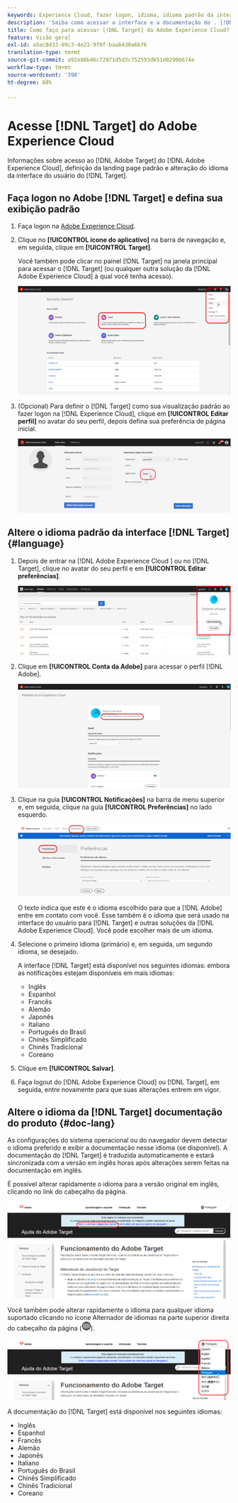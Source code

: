 ```yaml
---
keywords: Experience Cloud, fazer logon, idioma, idioma padrão da interface do usuário, idioma padrão
description: 'Saiba como acessar a interface e a documentação do . [!DNL Target] from the Adobe Experience Cloud, set your default view, and change the language of the [!DNL Target] '
title: Como faço para acessar [!DNL Target] da Adobe Experience Cloud?
feature: Visão geral
exl-id: a5ac8d33-69c3-4e21-9f0f-baab430a6b76
translation-type: tm+mt
source-git-commit: a92e88b46c72971d5d3c752593d651d8290b674e
workflow-type: tm+mt
source-wordcount: '398'
ht-degree: 88%

---
```


# Acesse [!DNL Target] do Adobe Experience Cloud

Informações sobre acesso ao [!DNL Adobe Target] do [!DNL Adobe Experience Cloud], definição da landing page padrão e alteração do idioma da interface do usuário do [!DNL Target].

## Faça logon no Adobe [!DNL Target] e defina sua exibição padrão

1. Faça logon na [Adobe Experience Cloud](https://experience.adobe.com/).

1. Clique no **[!UICONTROL ícone do aplicativo]** na barra de navegação e, em seguida, clique em **[!UICONTROL Target]**.

   Você também pode clicar no painel [!DNL Target] na janela principal para acessar o [!DNL Target] (ou qualquer outra solução da [!DNL Adobe Experience Cloud] à qual você tenha acesso).

   ![Ícone do aplicativo](/help/c-intro/assets/appmenu-new.png)

1. (Opcional) Para definir o [!DNL Target] como sua visualização padrão ao fazer logon na [!DNL Experience Cloud], clique em **[!UICONTROL Editar perfil]** no avatar do seu perfil, depois defina sua preferência de página inicial.

   ![Página de aterrissagem](/help/c-intro/assets/pagepref-new.png)

## Altere o idioma padrão da interface [!DNL Target] {#language}

1. Depois de entrar na [!DNL Adobe Experience Cloud ] ou no [!DNL Target], clique no avatar do seu perfil e em **[!UICONTROL Editar preferências]**.

   ![Editar perfil](/help/c-intro/assets/change-language.png)

1. Clique em **[!UICONTROL Conta da Adobe]** para acessar o perfil [!DNL Adobe].

   ![Conta da Adobe](/help/c-intro/assets/adobe-account.png)

1. Clique na guia **[!UICONTROL Notificações]** na barra de menu superior e, em seguida, clique na guia **[!UICONTROL Preferências]** no lado esquerdo.

   ![Idiomas de preferência](/help/c-intro/assets/prefered-language.png)

   O texto indica que este é o idioma escolhido para que a [!DNL Adobe] entre em contato com você. Esse também é o idioma que será usado na interface do usuário para [!DNL Target] e outras soluções da [!DNL Adobe Experience Cloud]. Você pode escolher mais de um idioma.

1. Selecione o primeiro idioma (primário) e, em seguida, um segundo idioma, se desejado.

   A interface [!DNL Target] está disponível nos seguintes idiomas: embora as notificações estejam disponíveis em mais idiomas:

   * Inglês
   * Espanhol
   * Francês
   * Alemão
   * Japonês
   * Italiano
   * Português do Brasil
   * Chinês Simplificado
   * Chinês Tradicional
   * Coreano

1. Clique em **[!UICONTROL Salvar]**.

1. Faça logout do [!DNL Adobe Experience Cloud] ou [!DNL Target], em seguida, entre novamente para que suas alterações entrem em vigor.

## Altere o idioma da [!DNL Target] documentação do produto {#doc-lang}

As configurações do sistema operacional ou do navegador devem detectar o idioma preferido e exibir a documentação nesse idioma (se disponível). A documentação do [!DNL Target] é traduzida automaticamente e estará sincronizada com a versão em inglês horas após alterações serem feitas na documentação em inglês.

É possível alterar rapidamente o idioma para a versão original em inglês, clicando no link do cabeçalho da página.

![Alterar para o idioma original](/help/c-intro/assets/mt-original.png)

Você também pode alterar rapidamente o idioma para qualquer idioma suportado clicando no ícone Alternador de idiomas na parte superior direita do cabeçalho da página (![alternador de idiomas](/help/c-intro/assets/icon-language-switcher.png)).

![alternador de idiomas](/help/c-intro/assets/language-switcher.png)

A documentação do [!DNL Target] está disponível nos seguintes idiomas:

* Inglês
* Espanhol
* Francês
* Alemão
* Japonês
* Italiano
* Português do Brasil
* Chinês Simplificado
* Chinês Tradicional
* Coreano
